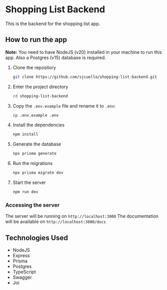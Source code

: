 # Shopping List Backend

This is the backend for the shopping list app. 

## How to run the app
__Note:__ You need to have NodeJS (v20) installed in your machine to run this app. Also a Postgres (v15) database is required.

1. Clone the repository
    ```bash
    git clone https://github.com/sjcuello/shopping-list-backend.git
    ```
2. Enter the project directory
    ```bash
    cd shopping-list-backend
    ```
3. Copy the `.env.example` file and rename it to `.env`:
    ```bash
    cp .env.example .env
    ```
4. Install the dependencies
    ```bash
    npm install
    ```
5. Generate the database
    ```bash
    npx prisma generate
    ```
6. Run the migrations
    ```bash
    npx prisma migrate dev
    ```
7. Start the server
    ```bash
    npm run dev
    ```
### Accessing the server
The server will be running on `http://localhost:3000`
The documentation will be available on `http://localhost:3000/docs`


## Technologies Used
- NodeJS
- Express
- Prisma
- Postgres
- TypeScript
- Swagger
- Joi